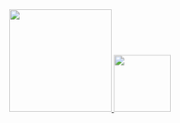 <div align="center">
  <a href="https://github.com/thiagogabrielgaia">
    <img height="180em" src="https://github-readme-stats.vercel.app/api?username=thiagogabrielgaia&show_icons=true&theme=buefy&include_all_commits=true&count_private=true"/>
    <img alt="" height="100em" src="https://github-readme-stats.vercel.app/api/top-langs/?username=thiagogabrielgaia&layout=compact&theme=buefy&count_private=true"/>
  </a>
</div>
